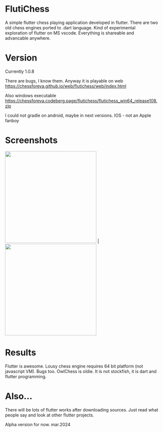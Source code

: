 # FlutiChess

A simple flutter chess playing application developed in flutter.
There are two old chess engines ported to .dart language.
Kind of experimental exploration of flutter on MS vscode.
Everything is shareable and advancable anywhere.

# Version

Currently 1.0.8

There are bugs, I know them. Anyway it is playable on web
https://chessforeva.github.io/web/flutichess/web/index.html

Also windows executable
https://chessforeva.codeberg.page/flutichess/flutichess_win64_release108.zip

I could not gradle on android, maybe in next versions.
IOS - not an Apple fanboy

# Screenshots

<img src="https://chessforeva.codeberg.page/flutichess/flutichess_web.jpg" width=300/> | <img src="https://chessforeva.codeberg.page/flutichess/flutichess_windows.jpg" width=300/>

# Results

Flutter is awesome.
Lousy chess engine requires 64 bit platform (not javascript VM). Bugs too.
OwlChess is oldie.
It is not stockfish, it is dart and flutter programming.

# Also...

There will be lots of flutter works after downloading sources.
Just read what people say and look at other flutter projects.

Alpha version for now.
mar.2024
